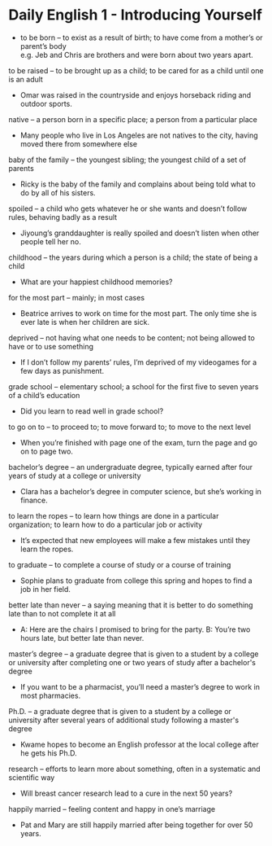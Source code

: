 # Daily English 1 - Introducing Yourself

* to be born – to exist as a result of birth; to have come from a mother’s or parent’s body
<br> e.g. Jeb and Chris are brothers and were born about two years apart.

to be raised – to be brought up as a child; to be cared for as a child until one is an adult
* Omar was raised in the countryside and enjoys horseback riding and outdoor sports.

native – a person born in a specific place; a person from a particular place
* Many people who live in Los Angeles are not natives to the city, having moved there from somewhere else

baby of the family – the youngest sibling; the youngest child of a set of parents
* Ricky is the baby of the family and complains about being told what to do by all of his sisters.

spoiled – a child who gets whatever he or she wants and doesn’t follow rules, behaving badly as a result
* Jiyoung’s granddaughter is really spoiled and doesn’t listen when other people tell her no.

childhood – the years during which a person is a child; the state of being a child
* What are your happiest childhood memories?

for the most part – mainly; in most cases
* Beatrice arrives to work on time for the most part. The only time she is ever late is when her children are sick.

deprived – not having what one needs to be content; not being allowed to have or to use something
* If I don’t follow my parents’ rules, I’m deprived of my videogames for a few days as punishment.

grade school – elementary school; a school for the first five to seven years of a child’s education
* Did you learn to read well in grade school?

to go on to – to proceed to; to move forward to; to move to the next level
* When you’re finished with page one of the exam, turn the page and go on to page two.

bachelor’s degree – an undergraduate degree, typically earned after four years of study at a college or university
* Clara has a bachelor’s degree in computer science, but she’s working in finance.

to learn the ropes – to learn how things are done in a particular organization; to learn how to do a particular job or activity
* It’s expected that new employees will make a few mistakes until they learn the ropes.

to graduate – to complete a course of study or a course of training
* Sophie plans to graduate from college this spring and hopes to find a job in her field.

better late than never – a saying meaning that it is better to do something late than to not complete it at all
* A: Here are the chairs I promised to bring for the party.
B: You’re two hours late, but better late than never.

master’s degree – a graduate degree that is given to a student by a college or university after completing one or two years of study after a bachelor's degree
* If you want to be a pharmacist, you’ll need a master’s degree to work in most pharmacies.

Ph.D. – a graduate degree that is given to a student by a college or university after several years of additional study following a master's degree
* Kwame hopes to become an English professor at the local college after he gets his Ph.D.

research – efforts to learn more about something, often in a systematic and scientific way
* Will breast cancer research lead to a cure in the next 50 years?

happily married – feeling content and happy in one’s marriage
* Pat and Mary are still happily married after being together for over 50 years.
